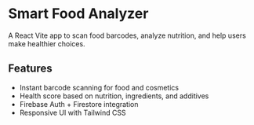 # Smart Food Analyzer

A React Vite app to scan food barcodes, analyze nutrition, and help users make healthier choices.

## Features

- Instant barcode scanning for food and cosmetics
- Health score based on nutrition, ingredients, and additives
- Firebase Auth + Firestore integration
- Responsive UI with Tailwind CSS